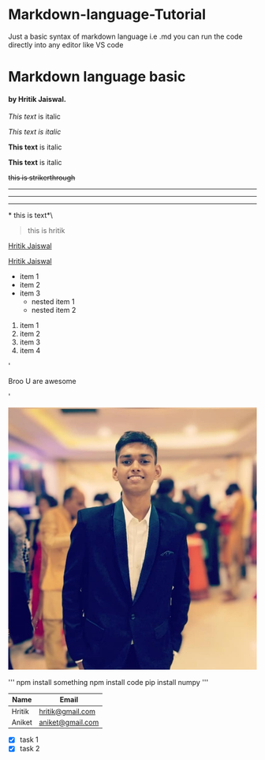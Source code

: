 # Markdown-language-Tutorial
Just a basic syntax of markdown language i.e .md you can run the code directly into any editor like VS code 


<!-- heading -->
# Markdown language basic

#### by Hritik Jaiswal.

<!-- italic -->

*This text* is italic

_This text is italic_

<!-- Bold -->
**This text** is italic

__This text__ is italic

<!-- strike through -->

~~this is strikerthrough~~

<!-- Horizontal rule -->
---
___

----
<!-- non italic -->
\* this is text*\

<!-- blockquote -->
> this is hritik

<!-- link -->

[Hritik Jaiswal](https://github.com/hritik5102)
 

[Hritik Jaiswal](https://github.com/hritik5102"hritik")

<!-- item and nested item -->

* item 1
* item 2
* item 3
  * nested item 1
  * nested item 2
  
<!-- number  -->

1. item 1
1. item 2
1. item 3
1. item 4

<!-- inline code block -->
'<p>Broo U are awesome</p>'

<!-- image -->
![markdown logo](Hr.jpg "Hritik")

<!-- code block -->
'''
npm install something
npm install code
pip install numpy
'''

<!-- email -->

| Name    | Email       |
|---------| ----------  |
| Hritik  | hritik@gmail.com|
| Aniket  | aniket@gmail.com|

<!-- task list -->

* [x] task 1
* [x] task 2 
